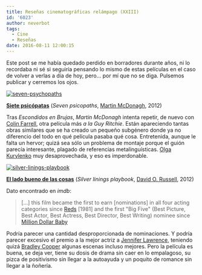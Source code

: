 ```yaml
---
title: Reseñas cinematográficas relámpago (XXIII)
id: '6023'
author: neverbot
tags:
  - Cine
  - Reseñas
date: 2016-08-11 12:00:15
---
```


Este post se me había quedado perdido en borradores durante años, ni lo recordaba ni sé si seguiría pensando lo mismo de estas películas en el caso de volver a verlas a día de hoy, pero... por mí que no se diga. Pulsemos publicar y cerremos los ojos.

[![seven-psychopaths](seven-psychopaths.png)](./seven-psychopaths.png)

**[Siete psicópatas](http://www.imdb.com/title/tt1931533/)** (_Seven psicopaths_, [Martin McDonagh](http://www.imdb.com/name/nm1732981/), 2012)

Tras _Escondidos en Brujas_, _Martin McDonagh_ intenta repetir, de nuevo con [Colin Farrell](http://www.imdb.com/name/nm0268199/), otra película más _a la_ _Guy Ritchie_. Están apareciendo tantas obras similares que se ha creado un pequeño subgénero donde ya no diferencio del todo en qué película pasaba qué cosa. Entretenida, aunque le falta un hervor; quizá sea sólo un problema de montaje porque el guión parecía interesante, plagado de referencias metalinguísticas. [Olga Kurylenko](http://www.imdb.com/name/nm1385871/) muy desaprovechada, y eso es imperdonable.

[![silver-linings-playbook](silver-linings-playbook.png)](./silver-linings-playbook.png)

**[El lado bueno de las cosas](http://www.imdb.com/title/tt1045658/)** (_Silver linings playbook_, [David O. Russell](http://www.imdb.com/name/nm0751102/), 2012)

Dato encontrado en _imdb_:

> \[...\] this film became the first to earn \[nominations\] in all four acting categories since [Reds](http://www.imdb.com/title/tt0082979/) \[1981\] and the first "Big Five" (Best Picture, Best Actor, Best Actress, Best Director, Best Writing) nominee since [Million Dollar Baby](http://www.imdb.com/title/tt0405159/)

Podría parecer una cantidad desproporcionada de nominaciones. Y podría parecer excesivo el premio a la mejor actriz a [Jennifer Lawrence](http://www.imdb.com/name/nm2225369/), teniendo quizá [Bradley Cooper](http://www.imdb.com/name/nm0177896/) algunas escenas incluso mejores. Pero la película es buena, se deja ver, tiene su dosis de drama sin caer en lo empalagoso, su pizca de positivismo sin llegar a la autoayuda y un poquito de romance sin llegar a la ñoñería.